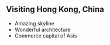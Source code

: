 ## Visiting Hong Kong, China

- Amazing skyline
- Wonderful architecture
- Commerce capital of Asis

